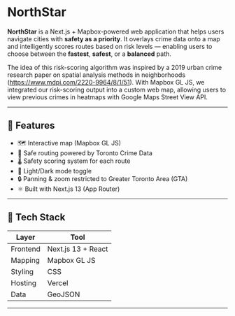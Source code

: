 # NorthStar

**NorthStar** is a Next.js + Mapbox-powered web application that helps users navigate cities with **safety as a priority**. It overlays crime data onto a map and intelligently scores routes based on risk levels — enabling users to choose between the **fastest**, **safest**, or a **balanced** path.

The idea of this risk-scoring algorithm was inspired by a 2019 urban crime research paper on spatial analysis methods in neighborhoods (https://www.mdpi.com/2220-9964/8/1/51). With Mapbox GL JS, we integrated our risk-scoring output into a custom web map, allowing users to view previous crimes in heatmaps with Google Maps Street View API. 

---

## 🚀 Features

- 🗺️ Interactive map (Mapbox GL JS)
- 🔐 Safe routing powered by Toronto Crime Data
- 🌡️ Safety scoring system for each route
- 🌙 Light/Dark mode toggle
- 🔒 Panning & zoom restricted to Greater Toronto Area (GTA)
- ⚛️ Built with Next.js 13 (App Router)

---


## 🧪 Tech Stack

| Layer     | Tool                          |
|-----------|-------------------------------|
| Frontend  | Next.js 13 + React            |
| Mapping   | Mapbox GL JS                  |
| Styling   | CSS                           |
| Hosting   | Vercel                        |
| Data      | GeoJSON                       |

---
